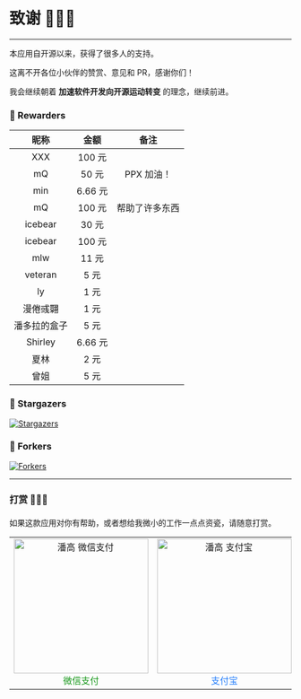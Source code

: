 # 致谢 🥳🥳🥳

---

本应用自开源以来，获得了很多人的支持。

这离不开各位小伙伴的赞赏、意见和 PR，感谢你们！

我会继续朝着 **加速软件开发向开源运动转变** 的理念，继续前进。

### 🍄 Rewarders

|     昵称     |  金额   |      备注      |
| :----------: | :-----: | :------------: |
|     XXX      | 100 元  |                |
|      mQ      |  50 元  |   PPX 加油！   |
|     min      | 6.66 元 |                |
|      mQ      | 100 元  | 帮助了许多东西 |
|   icebear    |  30 元  |                |
|   icebear    | 100 元  |                |
|     mlw      |  11 元  |                |
|   veteran    |  5 元   |                |
|      ly      |  1 元   |                |
|   漫倦彧翾   |  1 元   |                |
| 潘多拉的盒子 |  5 元   |                |
|   Shirley    | 6.66 元 |                |
|     夏林     |  2 元   |                |
|     曾姐     |  5 元   |                |

### 🍄 Stargazers

[![Stargazers](https://reporoster.com/stars/pangao1990/PPX)](https://github.com/pangao1990/PPX/stargazers)

### 🍄 Forkers

[![Forkers](https://reporoster.com/forks/pangao1990/PPX)](https://github.com/pangao1990/PPX/network/members)

---

### 打赏 🥰🥰🥰

<div style="margin-top:20px">
  <div style="margin-bottom:10px;">如果这款应用对你有帮助，或者想给我微小的工作一点点资瓷，请随意打赏。</div>
  <table rules="none">
	  <tr>
		  <td align="center">
			  <img src="https://pangao1990.gitee.io/images/wechatpay.jpg" alt="潘高 微信支付" style="width:240px; height:240px;" />
              <font color="#159718">微信支付</font>
		  </td>
		  <td align="center">
			  <img src="https://pangao1990.gitee.io/images/alipay.png" alt="潘高 支付宝" style="width:240px; height:240px;" />
              <font color="#217cfb">支付宝</font>
		  </td>
	  </tr>
  </table>
</div>
